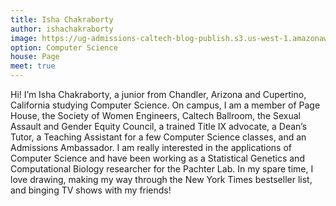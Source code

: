 ```yaml
---
title: Isha Chakraborty
author: ishachakraborty
image: https://ug-admissions-caltech-blog-publish.s3.us-west-1.amazonaws.com/profile_pics/ishachakraborty_squareheadshot.jpg 
option: Computer Science 
house: Page
meet: true
---
```


Hi! I’m Isha Chakraborty, a junior from Chandler, Arizona and Cupertino, California studying Computer Science. On campus, I am a member of Page House, the Society of Women Engineers, Caltech Ballroom, the Sexual Assault and Gender Equity Council, a trained Title IX advocate, a Dean’s Tutor, a Teaching Assistant for a few Computer Science classes, and an Admissions Ambassador. I am really interested in the applications of Computer Science and have been working as a Statistical Genetics and Computational Biology researcher for the Pachter Lab. In my spare time, I love drawing, making my way through the New York Times bestseller list, and binging TV shows with my friends!
